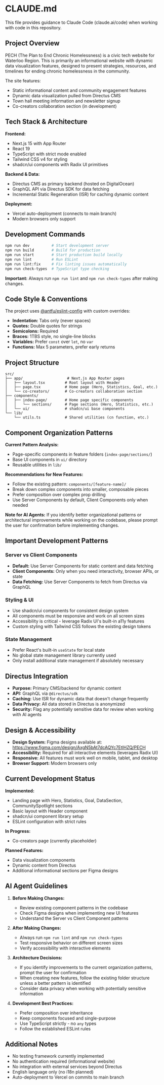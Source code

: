 # CLAUDE.md

This file provides guidance to Claude Code (claude.ai/code) when working with code in this repository.

## Project Overview

PECH (The Plan to End Chronic Homelessness) is a civic tech website for Waterloo Region. This is primarily an informational website with dynamic data visualization features, designed to present strategies, resources, and timelines for ending chronic homelessness in the community.

The site features:
- Static informational content and community engagement features
- Dynamic data visualization pulled from Directus CMS
- Town hall meeting information and newsletter signup
- Co-creators collaboration section (in development)

## Tech Stack & Architecture

**Frontend:**
- Next.js 15 with App Router
- React 19
- TypeScript with strict mode enabled
- Tailwind CSS v4 for styling
- shadcn/ui components with Radix UI primitives

**Backend & Data:**
- Directus CMS as primary backend (hosted on DigitalOcean)
- GraphQL API via Directus SDK for data fetching
- Incremental Static Regeneration (ISR) for caching dynamic content

**Deployment:**
- Vercel auto-deployment (connects to main branch)
- Modern browsers only support

## Development Commands

```bash
npm run dev          # Start development server
npm run build        # Build for production  
npm run start        # Start production build locally
npm run lint         # Run ESLint
npm run lint:fix     # Fix linting issues automatically
npm run check-types  # TypeScript type checking
```

**Important:** Always run `npm run lint` and `npm run check-types` after making changes.

## Code Style & Conventions

The project uses [@antfu/eslint-config](https://github.com/antfu/eslint-config) with custom overrides:

- **Indentation:** Tabs only (never spaces)
- **Quotes:** Double quotes for strings
- **Semicolons:** Required
- **Braces:** 1TBS style, no single-line blocks
- **Variables:** Prefer `const` over `let`, no `var`
- **Functions:** Max 5 parameters, prefer early returns

## Project Structure

```
src/
├── app/                    # Next.js App Router pages
│   ├── layout.tsx         # Root layout with Header
│   ├── page.tsx           # Home page (Hero, Statistics, Goal, etc.)
│   └── co-creators/       # Co-creators collaboration section
├── components/
│   ├── index-page/        # Home page specific components
│   │   └── sections/      # Page sections (Hero, Statistics, etc.)
│   └── ui/                # shadcn/ui base components
└── lib/
    └── utils.ts           # Shared utilities (cn function, etc.)
```

## Component Organization Patterns

**Current Pattern Analysis:**
- Page-specific components in feature folders (`index-page/sections/`)
- Base UI components in `ui/` directory
- Reusable utilities in `lib/`

**Recommendations for New Features:**
- Follow the existing pattern: `components/[feature-name]/`
- Break down complex components into smaller, composable pieces
- Prefer composition over complex prop drilling
- Use Server Components by default, Client Components only when needed

**Note for AI Agents:** If you identify better organizational patterns or architectural improvements while working on the codebase, please prompt the user for confirmation before implementing changes.

## Important Development Patterns

### Server vs Client Components
- **Default:** Use Server Components for static content and data fetching
- **Client Components:** Only when you need interactivity, browser APIs, or state
- **Data Fetching:** Use Server Components to fetch from Directus via GraphQL

### Styling & UI
- Use shadcn/ui components for consistent design system
- All components must be responsive and work on all screen sizes
- Accessibility is critical - leverage Radix UI's built-in a11y features
- Custom styling with Tailwind CSS follows the existing design tokens

### State Management
- Prefer React's built-in `useState` for local state
- No global state management library currently used
- Only install additional state management if absolutely necessary

## Directus Integration

- **Purpose:** Primary CMS/backend for dynamic content
- **API:** GraphQL via `@directus/sdk`
- **Caching:** Use ISR for dynamic data that doesn't change frequently
- **Data Privacy:** All data stored in Directus is anonymized
- **Security:** Flag any potentially sensitive data for review when working with AI agents

## Design & Accessibility

- **Design System:** Figma designs available at: https://www.figma.com/design/AxgN5bAt7dcAQYc7EtIHZQ/PECH
- **Accessibility:** Required for all interactive elements (leverages Radix UI)
- **Responsive:** All features must work well on mobile, tablet, and desktop
- **Browser Support:** Modern browsers only

## Current Development Status

**Implemented:**
- Landing page with Hero, Statistics, Goal, DataSection, CommunitySpotlight sections
- Basic layout with Header component
- shadcn/ui component library setup
- ESLint configuration with strict rules

**In Progress:**
- Co-creators page (currently placeholder)

**Planned Features:**
- Data visualization components
- Dynamic content from Directus
- Additional informational sections per Figma designs

## AI Agent Guidelines

1. **Before Making Changes:**
   - Review existing component patterns in the codebase
   - Check Figma designs when implementing new UI features
   - Understand the Server vs Client Component patterns

2. **After Making Changes:**
   - Always run `npm run lint` and `npm run check-types`
   - Test responsive behavior on different screen sizes
   - Verify accessibility with interactive elements

3. **Architecture Decisions:**
   - If you identify improvements to the current organization patterns, prompt the user for confirmation
   - When creating new features, follow the existing folder structure unless a better pattern is identified
   - Consider data privacy when working with potentially sensitive information

4. **Development Best Practices:**
   - Prefer composition over inheritance
   - Keep components focused and single-purpose
   - Use TypeScript strictly - no `any` types
   - Follow the established ESLint rules

## Additional Notes

- No testing framework currently implemented
- No authentication required (informational website)
- No integration with external services beyond Directus
- English language only (no i18n planned)
- Auto-deployment to Vercel on commits to main branch